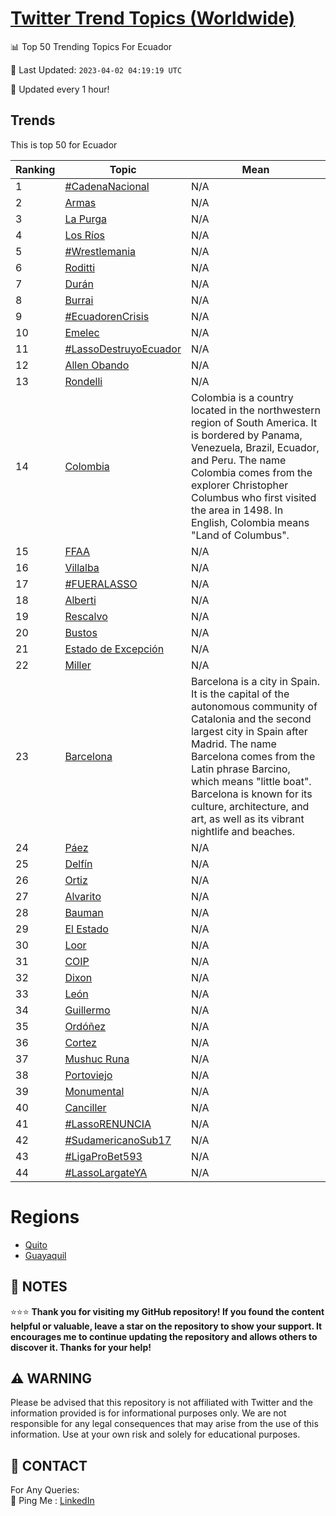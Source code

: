 [Twitter Trend Topics (Worldwide)](https://github.com/ErcinDedeoglu/Twitter-Trend-Topics)
==========


📊 Top 50 Trending Topics For Ecuador

📆 Last Updated: `2023-04-02 04:19:19 UTC`

🔧 Updated every 1 hour!


## Trends

This is top 50 for Ecuador

| Ranking | Topic | Mean |
| ------- | ------------ | ------------ |
| 1 | [#CadenaNacional](http://twitter.com/search?q=%23CadenaNacional) | N/A |
| 2 | [Armas](http://twitter.com/search?q=Armas) | N/A |
| 3 | [La Purga](http://twitter.com/search?q=La+Purga) | N/A |
| 4 | [Los Ríos](http://twitter.com/search?q=Los+R%c3%ados) | N/A |
| 5 | [#Wrestlemania](http://twitter.com/search?q=%23Wrestlemania) | N/A |
| 6 | [Roditti](http://twitter.com/search?q=Roditti) | N/A |
| 7 | [Durán](http://twitter.com/search?q=Dur%c3%a1n) | N/A |
| 8 | [Burrai](http://twitter.com/search?q=Burrai) | N/A |
| 9 | [#EcuadorenCrisis](http://twitter.com/search?q=%23EcuadorenCrisis) | N/A |
| 10 | [Emelec](http://twitter.com/search?q=Emelec) | N/A |
| 11 | [#LassoDestruyoEcuador](http://twitter.com/search?q=%23LassoDestruyoEcuador) | N/A |
| 12 | [Allen Obando](http://twitter.com/search?q=Allen+Obando) | N/A |
| 13 | [Rondelli](http://twitter.com/search?q=Rondelli) | N/A |
| 14 | [Colombia](http://twitter.com/search?q=Colombia) | Colombia is a country located in the northwestern region of South America. It is bordered by Panama, Venezuela, Brazil, Ecuador, and Peru. The name Colombia comes from the explorer Christopher Columbus who first visited the area in 1498. In English, Colombia means "Land of Columbus". |
| 15 | [FFAA](http://twitter.com/search?q=FFAA) | N/A |
| 16 | [Villalba](http://twitter.com/search?q=Villalba) | N/A |
| 17 | [#FUERALASSO](http://twitter.com/search?q=%23FUERALASSO) | N/A |
| 18 | [Alberti](http://twitter.com/search?q=Alberti) | N/A |
| 19 | [Rescalvo](http://twitter.com/search?q=Rescalvo) | N/A |
| 20 | [Bustos](http://twitter.com/search?q=Bustos) | N/A |
| 21 | [Estado de Excepción](http://twitter.com/search?q=Estado+de+Excepci%c3%b3n) | N/A |
| 22 | [Miller](http://twitter.com/search?q=Miller) | N/A |
| 23 | [Barcelona](http://twitter.com/search?q=Barcelona) | Barcelona is a city in Spain. It is the capital of the autonomous community of Catalonia and the second largest city in Spain after Madrid. The name Barcelona comes from the Latin phrase Barcino, which means "little boat". Barcelona is known for its culture, architecture, and art, as well as its vibrant nightlife and beaches. |
| 24 | [Páez](http://twitter.com/search?q=P%c3%a1ez) | N/A |
| 25 | [Delfín](http://twitter.com/search?q=Delf%c3%adn) | N/A |
| 26 | [Ortiz](http://twitter.com/search?q=Ortiz) | N/A |
| 27 | [Alvarito](http://twitter.com/search?q=Alvarito) | N/A |
| 28 | [Bauman](http://twitter.com/search?q=Bauman) | N/A |
| 29 | [El Estado](http://twitter.com/search?q=El+Estado) | N/A |
| 30 | [Loor](http://twitter.com/search?q=Loor) | N/A |
| 31 | [COIP](http://twitter.com/search?q=COIP) | N/A |
| 32 | [Dixon](http://twitter.com/search?q=Dixon) | N/A |
| 33 | [León](http://twitter.com/search?q=Le%c3%b3n) | N/A |
| 34 | [Guillermo](http://twitter.com/search?q=Guillermo) | N/A |
| 35 | [Ordóñez](http://twitter.com/search?q=Ord%c3%b3%c3%b1ez) | N/A |
| 36 | [Cortez](http://twitter.com/search?q=Cortez) | N/A |
| 37 | [Mushuc Runa](http://twitter.com/search?q=Mushuc+Runa) | N/A |
| 38 | [Portoviejo](http://twitter.com/search?q=Portoviejo) | N/A |
| 39 | [Monumental](http://twitter.com/search?q=Monumental) | N/A |
| 40 | [Canciller](http://twitter.com/search?q=Canciller) | N/A |
| 41 | [#LassoRENUNCIA](http://twitter.com/search?q=%23LassoRENUNCIA) | N/A |
| 42 | [#SudamericanoSub17](http://twitter.com/search?q=%23SudamericanoSub17) | N/A |
| 43 | [#LigaProBet593](http://twitter.com/search?q=%23LigaProBet593) | N/A |
| 44 | [#LassoLargateYA](http://twitter.com/search?q=%23LassoLargateYA) | N/A |



# Regions

* [Quito](</Ecuador/Quito.md>)
* [Guayaquil](</Ecuador/Guayaquil.md>)



## 📝 NOTES

⭐⭐⭐ **Thank you for visiting my GitHub repository! If you found the content helpful or valuable, leave a star on the repository to show your support. It encourages me to continue updating the repository and allows others to discover it. Thanks for your help!**


## ⚠️ WARNING

Please be advised that this repository is not affiliated with Twitter and the information provided is for informational purposes only. We are not responsible for any legal consequences that may arise from the use of this information. Use at your own risk and solely for educational purposes.


## 📨 CONTACT

 For Any Queries:  
            🏓 Ping Me : [LinkedIn](https://www.linkedin.com/in/ercindedeoglu/)
